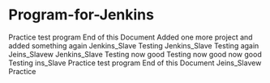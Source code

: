 # Program-for-Jenkins
Practice test program
End of this Document
Added one more project
and added something again
Jenkins_Slave Testing
Jenkins_Slave Testing again
Jeins_Slavew
Jenkins_Slave Testing now good
Testing now good
 now good
Testing
ins_Slave
Practice test program
End of this Document
Jeins_Slavew
Practice
